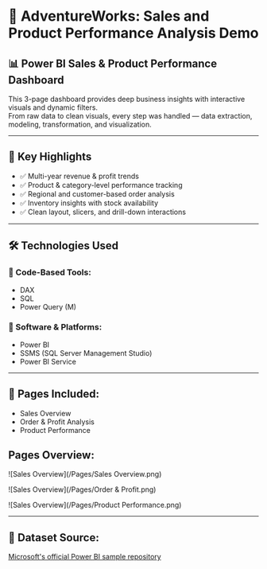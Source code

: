 # 🚀 AdventureWorks: Sales and Product Performance Analysis Demo

## 📊 Power BI Sales & Product Performance Dashboard

This 3-page dashboard provides deep business insights with interactive visuals and dynamic filters.  
From raw data to clean visuals, every step was handled — data extraction, modeling, transformation, and visualization.

---

## 🎯 Key Highlights
- ✅ Multi-year revenue & profit trends
- ✅ Product & category-level performance tracking
- ✅ Regional and customer-based order analysis
- ✅ Inventory insights with stock availability
- ✅ Clean layout, slicers, and drill-down interactions

---

## 🛠️ Technologies Used

### 🔹 Code-Based Tools:
- DAX
- SQL
- Power Query (M)

### 🔹 Software & Platforms:
- Power BI
- SSMS (SQL Server Management Studio)
- Power BI Service

---

## 📁 Pages Included:
- Sales Overview
- Order & Profit Analysis
- Product Performance

## Pages Overview:
![Sales Overview](/Pages/Sales Overview.png)


![Sales Overview](/Pages/Order & Profit.png)


![Sales Overview](/Pages/Product Performance.png)

---

## 🔗 Dataset Source:
[Microsoft's official Power BI sample repository](https://github.com/microsoft/powerbi-desktop-samples/tree/main/DAX)
